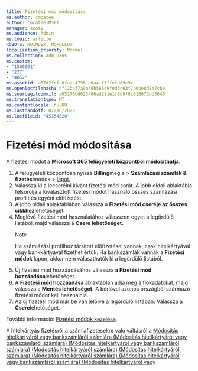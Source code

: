 ```yaml
---
title: Fizetési mód módosítása
ms.author: cmcatee
author: cmcatee-MSFT
manager: scotv
ms.audience: Admin
ms.topic: article
ROBOTS: NOINDEX, NOFOLLOW
localization_priority: Normal
ms.collection: Adm_O365
ms.custom:
- "1500001"
- "277"
- "4852"
ms.assetid: a67d2fcf-0faa-4796-a6a4-f7ffefd89e9c
ms.openlocfilehash: cf12baf7a9b40b56549f0d3c63f7a6be8d8a7cb9
ms.sourcegitcommit: a05276bd623466ad211e1f8d9f0c616672dd3640
ms.translationtype: MT
ms.contentlocale: hu-HU
ms.lasthandoff: 07/16/2020
ms.locfileid: "45154520"
---
```

# <a name="change-payment-method"></a>Fizetési mód módosítása

A fizetési módot a **Microsoft 365 felügyeleti központból módosíthatja.**
  
1. A felügyeleti központban nyissa **Billing**meg a  >  **Számlázási számlák & fizetési**módok  >  [lapot.](https://go.microsoft.com/fwlink/p/?linkid=2018806)
2. Válassza ki a lecserélni kívánt fizetési mód sorát. A jobb oldali ablaktábla felsorolja a kiválasztott fizetési módot használó összes számlázási profilt és egyéni előfizetést.
3. A jobb oldali ablaktáblában válassza a **Fizetési mód cseréje az összes cikkhez**lehetőséget.
4. Meglévő fizetési mód használatához válasszon egyet a legördülő listából, majd válassza a **Csere lehetőséget.**
    > [!NOTE]
    > Ha számlázási profilhoz társított előfizetései vannak, csak hitelkártyával vagy bankkártyával fizethet értük. Ha bankszámlák vannak a **Fizetési módok** lapon, akkor nem választhatók ki a legördülő listából.
5. Új fizetési mód hozzáadásához válassza **a Fizetési mód hozzáadása**lehetőséget.
6. A **Fizetési mód hozzáadása** ablaktáblán adja meg a fiókadatokat, majd válassza a **Mentés lehetőséget.** A bérlővel azonos országból származó fizetési módot kell használnia.
7. Az új fizetési mód már be van jelölve a legördülő listában. Válassza a **Csere**lehetőséget.

További információ: [Fizetési módok kezelése](https://docs.microsoft.com/microsoft-365/commerce/billing-and-payments/manage-payment-methods).

A hitelkártyás fizetésről a számlafizetésekre való váltásról a [Módosítás hitelkártyáról vagy bankszámláról számlára (Módosítás hitelkártyáról vagy bankszámláról számlára) (Módosítás hitelkártyáról vagy bankszámláról számlára) (Módosítás hitelkártyáról számlára) (Módosítás hitelkártyáról számlára) (Módosítás hitelkártyáról számlára) (Módosítás hitelkártyáról vagy bankszámláról számlára) (Módosítás hitelkártyáról vagy](https://docs.microsoft.com/microsoft-365/commerce/billing-and-payments/change-payment-method#change-from-credit-card-or-bank-account-to-invoice)